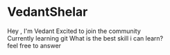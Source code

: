 # VedantShelar
Hey , I'm Vedant
Excited to join the community<br>
Currently learning git
What is the best skill i can learn? <br>
feel free to answer